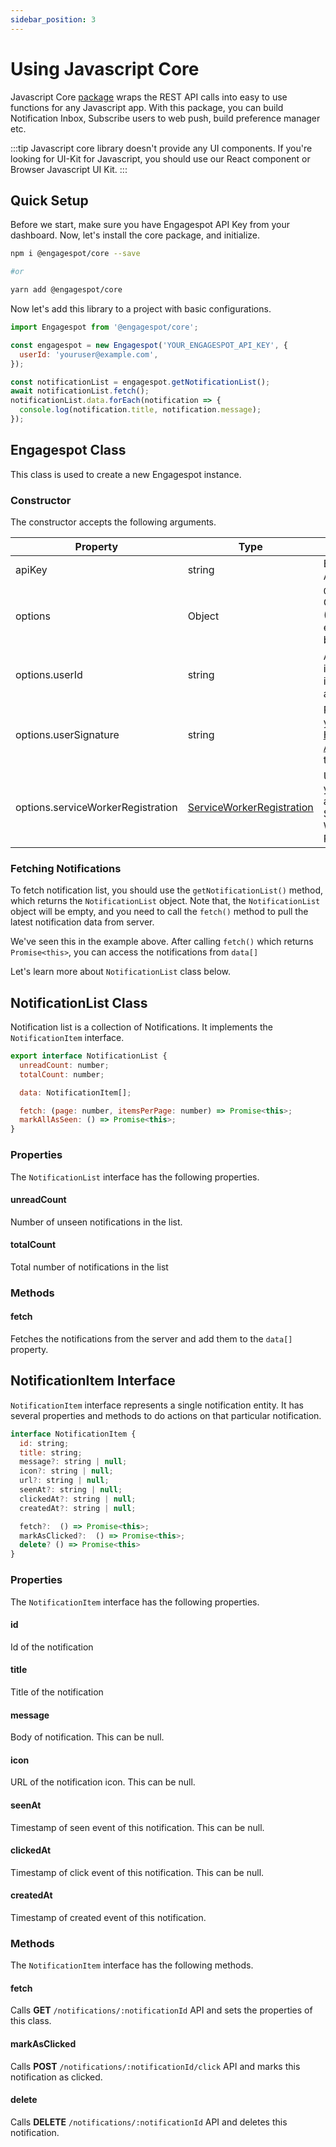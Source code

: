 ```yaml
---
sidebar_position: 3
---
```


# Using Javascript Core

Javascript Core [package](https://www.npmjs.com/package/@engagespot/core) wraps the REST API calls into easy to use functions for any Javascript app. With this package, you can build Notification Inbox, Subscribe users to web push, build preference manager etc.

:::tip
Javascript core library doesn't provide any UI components. If you're looking for UI-Kit for Javascript, you should use our React component or Browser Javascript UI Kit.
:::

## Quick Setup

Before we start, make sure you have Engagespot API Key from your dashboard.
Now, let's install the core package, and initialize.

```bash
npm i @engagespot/core --save

#or

yarn add @engagespot/core
```

Now let's add this library to a project with basic configurations.

```js
import Engagespot from '@engagespot/core';

const engagespot = new Engagespot('YOUR_ENGAGESPOT_API_KEY', {
  userId: 'youruser@example.com',
});

const notificationList = engagespot.getNotificationList();
await notificationList.fetch();
notificationList.data.forEach(notification => {
  console.log(notification.title, notification.message);
});
```

## Engagespot Class

This class is used to create a new Engagespot instance.

### Constructor

The constructor accepts the following arguments.

| Property                          | Type                                                                                                    | Description                                                                                                        |
| --------------------------------- | ------------------------------------------------------------------------------------------------------- | ------------------------------------------------------------------------------------------------------------------ |
| apiKey                            | string                                                                                                  | Engagespot API Key                                                                                                 |
| options                           | Object                                                                                                  | `Options` Object. (Properties explained below)                                                                     |
| options.userId                    | string                                                                                                  | Any unique identifier to identify your app user                                                                    |
| options.userSignature             | string                                                                                                  | Required if your app has [HMAC Authentication](../HMAC-authentication/enabling-HMAC-authentication.mdx) turned on. |
| options.serviceWorkerRegistration | [ServiceWorkerRegistration](https://developer.mozilla.org/en-US/docs/Web/API/ServiceWorkerRegistration) | Use this if your app has an existing Service Worker Registration                                                   |

### Fetching Notifications

To fetch notification list, you should use the `getNotificationList()` method, which returns the `NotificationList` object. Note that, the `NotificationList` object will be empty, and you need to call the `fetch()` method to pull the latest notification data from server.

We've seen this in the example above. After calling `fetch()` which returns `Promise<this>`, you can access the notifications from `data[]`

Let's learn more about `NotificationList` class below.

## NotificationList Class

Notification list is a collection of Notifications. It implements the `NotificationItem` interface.

```js
export interface NotificationList {
  unreadCount: number;
  totalCount: number;

  data: NotificationItem[];

  fetch: (page: number, itemsPerPage: number) => Promise<this>;
  markAllAsSeen: () => Promise<this>;
}
```

### Properties

The `NotificationList` interface has the following properties.

#### unreadCount

Number of unseen notifications in the list.

#### totalCount

Total number of notifications in the list

### Methods

#### fetch

Fetches the notifications from the server and add them to the `data[]` property.

## NotificationItem Interface

`NotificationItem` interface represents a single notification entity. It has several properties and methods to do actions on that particular notification.

```javascript
interface NotificationItem {
  id: string;
  title: string;
  message?: string | null;
  icon?: string | null;
  url?: string | null;
  seenAt?: string | null;
  clickedAt?: string | null;
  createdAt?: string | null;

  fetch?:  () => Promise<this>;
  markAsClicked?:  () => Promise<this>;
  delete? () => Promise<this>
}
```

### Properties

The `NotificationItem` interface has the following properties.

#### id

Id of the notification

#### title

Title of the notification

#### message

Body of notification. This can be null.

#### icon

URL of the notification icon. This can be null.

#### seenAt

Timestamp of seen event of this notification. This can be null.

#### clickedAt

Timestamp of click event of this notification. This can be null.

#### createdAt

Timestamp of created event of this notification.

### Methods

The `NotificationItem` interface has the following methods.

#### fetch

Calls **GET** `/notifications/:notificationId` API and sets the properties of this class.

#### markAsClicked

Calls **POST** `/notifications/:notificationId/click` API and marks this notification as clicked.

#### delete

Calls **DELETE** `/notifications/:notificationId` API and deletes this notification.

